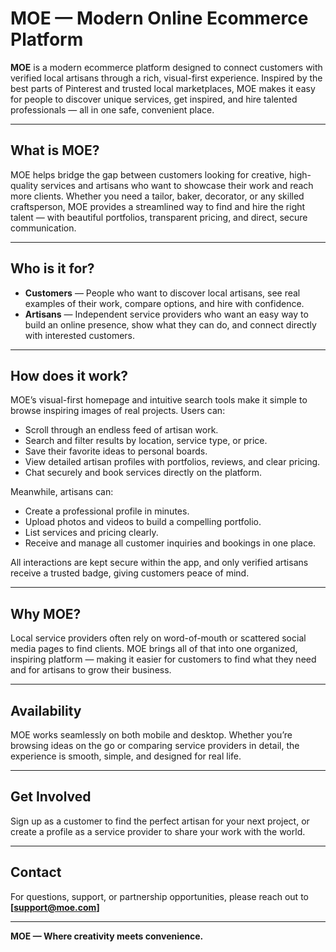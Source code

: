 # MOE — Modern Online Ecommerce Platform

**MOE** is a modern ecommerce platform designed to connect customers with verified local artisans through a rich, visual-first experience. Inspired by the best parts of Pinterest and trusted local marketplaces, MOE makes it easy for people to discover unique services, get inspired, and hire talented professionals — all in one safe, convenient place.

---

## What is MOE?

MOE helps bridge the gap between customers looking for creative, high-quality services and artisans who want to showcase their work and reach more clients. Whether you need a tailor, baker, decorator, or any skilled craftsperson, MOE provides a streamlined way to find and hire the right talent — with beautiful portfolios, transparent pricing, and direct, secure communication.

---

## Who is it for?

- **Customers** — People who want to discover local artisans, see real examples of their work, compare options, and hire with confidence.
- **Artisans** — Independent service providers who want an easy way to build an online presence, show what they can do, and connect directly with interested customers.

---

## How does it work?

MOE’s visual-first homepage and intuitive search tools make it simple to browse inspiring images of real projects. Users can:
- Scroll through an endless feed of artisan work.
- Search and filter results by location, service type, or price.
- Save their favorite ideas to personal boards.
- View detailed artisan profiles with portfolios, reviews, and clear pricing.
- Chat securely and book services directly on the platform.

Meanwhile, artisans can:
- Create a professional profile in minutes.
- Upload photos and videos to build a compelling portfolio.
- List services and pricing clearly.
- Receive and manage all customer inquiries and bookings in one place.

All interactions are kept secure within the app, and only verified artisans receive a trusted badge, giving customers peace of mind.

---

## Why MOE?

Local service providers often rely on word-of-mouth or scattered social media pages to find clients. MOE brings all of that into one organized, inspiring platform — making it easier for customers to find what they need and for artisans to grow their business.

---

## Availability

MOE works seamlessly on both mobile and desktop. Whether you’re browsing ideas on the go or comparing service providers in detail, the experience is smooth, simple, and designed for real life.

---

## Get Involved

Sign up as a customer to find the perfect artisan for your next project, or create a profile as a service provider to share your work with the world.

---

## Contact

For questions, support, or partnership opportunities, please reach out to **[support@moe.com]**  

---

**MOE — Where creativity meets convenience.**
